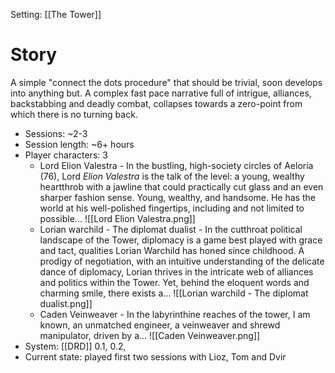 Setting: [[The Tower]]
# Story
A simple "connect the dots procedure" that should be trivial, soon develops into anything but. A complex fast pace narrative full of intrigue, alliances, backstabbing and deadly combat, collapses towards a zero-point from which there is no turning back.
- Sessions: ~2-3
- Session length: ~6+ hours
- Player characters: 3
    - Lord Elion Valestra - In the bustling, high-society circles of Aeloria (76), Lord *Elion Valestra* is the talk of the level: a young, wealthy heartthrob with a jawline that could practically cut glass and an even sharper fashion sense. Young, wealthy, and handsome. He has the world at his well-polished fingertips, including and not limited to possible...
    ![[Lord Elion Valestra.png]]
    - Lorian warchild - The diplomat dualist - In the cutthroat political landscape of the Tower, diplomacy is a game best played with grace and tact, qualities Lorian Warchild has honed since childhood. A prodigy of negotiation, with an intuitive understanding of the delicate dance of diplomacy, Lorian thrives in the intricate web of alliances and politics within the Tower. Yet, behind the eloquent words and charming smile, there exists a...
    ![[Lorian warchild - The diplomat dualist.png]]
    - Caden Veinweaver - In the labyrinthine reaches of the tower, I am known, an unmatched engineer, a veinweaver and shrewd manipulator, driven by a... ![[Caden Veinweaver.png]]
- System: [[DRD]] 0.1, 0.2, 
- Current state: played first two sessions with Lioz, Tom and Dvir